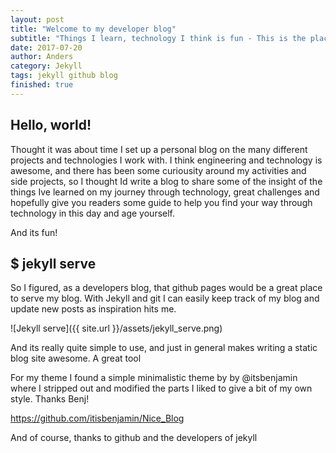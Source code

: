```yaml
---
layout: post
title: "Welcome to my developer blog"
subtitle: "Things I learn, technology I think is fun - This is the place where I write"
date: 2017-07-20
author: Anders
category: Jekyll
tags: jekyll github blog
finished: true
---
```


## Hello, world!

Thought it was about time I set up a personal blog on the many different projects and technologies I work with. I think engineering and technology is awesome, and there has been some curiousity around my activities and side projects, so I thought Id write a blog to share some of the insight of the things Ive learned on my journey through technology, great challenges and hopefully give you readers some guide to help you find your way through technology in this day and age yourself.

And its fun!

## $ jekyll serve

So I figured, as a developers blog, that github pages would be a great place to serve my blog. With Jekyll and git I can easily keep track of my blog and update new posts as inspiration hits me.

![Jekyll serve]({{ site.url }}/assets/jekyll_serve.png)

And its really quite simple to use, and just in general makes writing a static blog site awesome. A great tool

For my theme I found a simple minimalistic theme by by @itsbenjamin where I stripped out and modified the parts I liked to give a bit of my own style. Thanks Benj!

https://github.com/itisbenjamin/Nice_Blog

And of course, thanks to github and the developers of jekyll
